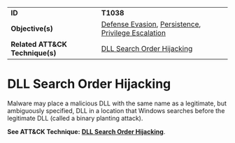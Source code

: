 |||
|---------|------------------------|
|**ID**|**T1038**|
|**Objective(s)**|[Defense Evasion](https://github.com/MBCProject/mbc-markdown/tree/master/defense-evasion), [Persistence](https://github.com/MBCProject/mbc-markdown/tree/master/persistence), [Privilege Escalation](https://github.com/MBCProject/mbc-markdown/tree/master/privilege-escalation)|
|**Related ATT&CK Technique(s)**|[DLL Search Order Hijacking](https://attack.mitre.org/techniques/T1038)|

DLL Search Order Hijacking
==========================
Malware may place a malicious DLL with the same name as a legitimate, but ambiguously specified, DLL in a location that Windows searches before the legitimate DLL (called a binary planting attack).

**See ATT&CK Technique:** [**DLL Search Order Hijacking**](https://attack.mitre.org/techniques/T1038).